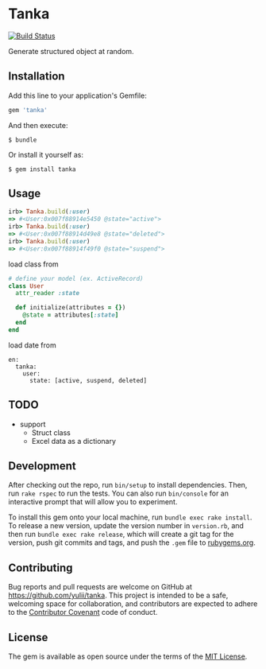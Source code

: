 # Tanka

[![Build Status](https://travis-ci.org/yulii/tanka.svg?branch=master)](https://travis-ci.org/yulii/tanka)

Generate structured object at random.

## Installation

Add this line to your application's Gemfile:

```ruby
gem 'tanka'
```

And then execute:

```
$ bundle
```

Or install it yourself as:

```
$ gem install tanka
```

## Usage

```ruby
irb> Tanka.build(:user)
=> #<User:0x007f88914e5450 @state="active">
irb> Tanka.build(:user)
=> #<User:0x007f88914d49e8 @state="deleted">
irb> Tanka.build(:user)
=> #<User:0x007f88914f49f0 @state="suspend">
```

load class from

```ruby
# define your model (ex. ActiveRecord)
class User
  attr_reader :state

  def initialize(attributes = {})
    @state = attributes[:state]
  end
end
```

load date from

```
en:
  tanka:
    user:
      state: [active, suspend, deleted]
```

## TODO

- support
    - Struct class
    - Excel data as a dictionary

## Development

After checking out the repo, run `bin/setup` to install dependencies. Then, run `rake rspec` to run the tests. You can also run `bin/console` for an interactive prompt that will allow you to experiment.

To install this gem onto your local machine, run `bundle exec rake install`. To release a new version, update the version number in `version.rb`, and then run `bundle exec rake release`, which will create a git tag for the version, push git commits and tags, and push the `.gem` file to [rubygems.org](https://rubygems.org).

## Contributing

Bug reports and pull requests are welcome on GitHub at https://github.com/yulii/tanka. This project is intended to be a safe, welcoming space for collaboration, and contributors are expected to adhere to the [Contributor Covenant](contributor-covenant.org) code of conduct.


## License

The gem is available as open source under the terms of the [MIT License](http://opensource.org/licenses/MIT).


